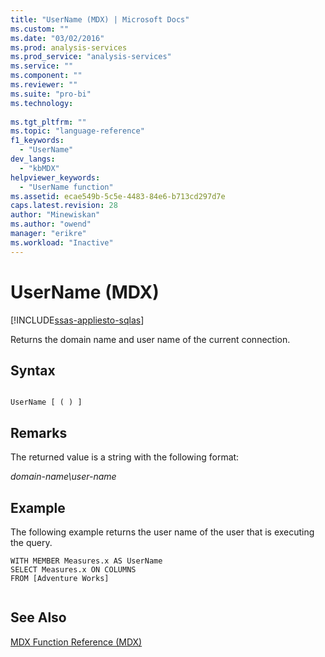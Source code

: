 ```yaml
---
title: "UserName (MDX) | Microsoft Docs"
ms.custom: ""
ms.date: "03/02/2016"
ms.prod: analysis-services
ms.prod_service: "analysis-services"
ms.service: ""
ms.component: ""
ms.reviewer: ""
ms.suite: "pro-bi"
ms.technology: 
  
ms.tgt_pltfrm: ""
ms.topic: "language-reference"
f1_keywords: 
  - "UserName"
dev_langs: 
  - "kbMDX"
helpviewer_keywords: 
  - "UserName function"
ms.assetid: ecae549b-5c5e-4483-84e6-b713cd297d7e
caps.latest.revision: 28
author: "Minewiskan"
ms.author: "owend"
manager: "erikre"
ms.workload: "Inactive"
---
```

# UserName (MDX)
[!INCLUDE[ssas-appliesto-sqlas](../includes/ssas-appliesto-sqlas.md)]

  Returns the domain name and user name of the current connection.  
  
## Syntax  
  
```  
  
UserName [ ( ) ]  
```  
  
## Remarks  
 The returned value is a string with the following format:  
  
 *domain-name\user-name*  
  
## Example  
 The following example returns the user name of the user that is executing the query.  
  
```  
WITH MEMBER Measures.x AS UserName  
SELECT Measures.x ON COLUMNS  
FROM [Adventure Works]  
  
```  
  
## See Also  
 [MDX Function Reference &#40;MDX&#41;](../mdx/mdx-function-reference-mdx.md)  
  
  
